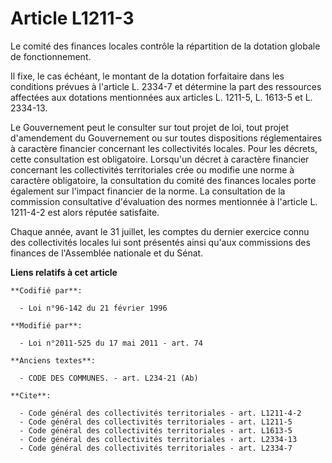 # Article L1211-3

Le comité des finances locales contrôle la répartition de la dotation globale de fonctionnement. 

Il fixe, le cas échéant, le montant de la dotation forfaitaire dans les conditions prévues à l'article L. 2334-7 et détermine
la part des ressources affectées aux dotations mentionnées aux articles L. 1211-5, L. 1613-5 et L. 2334-13. 

Le Gouvernement peut le consulter sur tout projet de loi, tout projet d'amendement du Gouvernement ou sur toutes dispositions
réglementaires à caractère financier concernant les collectivités locales. Pour les décrets, cette consultation est
obligatoire. Lorsqu'un décret à caractère financier concernant les collectivités territoriales crée ou modifie une norme à
caractère obligatoire, la consultation du comité des finances locales porte également sur l'impact financier de la norme. La
consultation de la commission consultative d'évaluation des normes mentionnée à l'article L. 1211-4-2 est alors réputée
satisfaite. 

Chaque année, avant le 31 juillet, les comptes du dernier exercice connu des collectivités locales lui sont présentés ainsi
qu'aux commissions des finances de l'Assemblée nationale et du Sénat.

**Liens relatifs à cet article**

	**Codifié par**:

	  - Loi n°96-142 du 21 février 1996

	**Modifié par**:

	  - Loi n°2011-525 du 17 mai 2011 - art. 74

	**Anciens textes**:

	  - CODE DES COMMUNES. - art. L234-21 (Ab)

	**Cite**:

	  - Code général des collectivités territoriales - art. L1211-4-2
	  - Code général des collectivités territoriales - art. L1211-5
	  - Code général des collectivités territoriales - art. L1613-5
	  - Code général des collectivités territoriales - art. L2334-13
	  - Code général des collectivités territoriales - art. L2334-7
